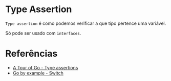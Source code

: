 # Type Assertion

`Type assertion` é como podemos verificar a que tipo pertence uma variável.

Só pode ser usado com `interfaces`.

# Referências

- [A Tour of Go - Type assertions](https://go.dev/tour/methods/15)
- [Go by example - Switch](https://gobyexample.com/switch)
